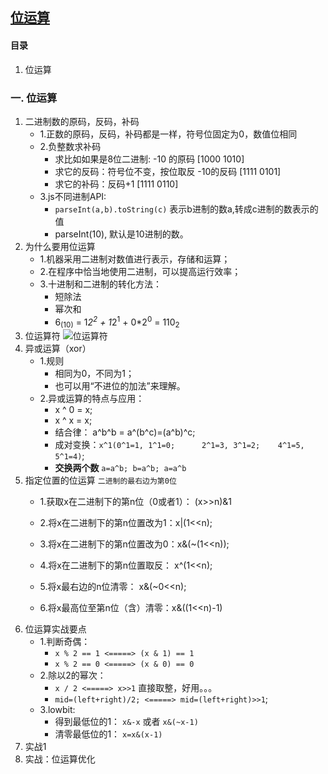 ## [位运算](https://zh.wikipedia.org/wiki/%E4%BD%8D%E6%93%8D%E4%BD%9C)

#### 目录
1. 位运算

### 一. 位运算
1. 二进制数的原码，反码，补码
    - 1.正数的原码，反码，补码都是一样，符号位固定为0，数值位相同
    - 2.负整数求补码 
        - 求比如如果是8位二进制: -10 的原码  [1000 1010] 
        - 求它的反码：符号位不变，按位取反 -10的反码    [1111 0101]
        - 求它的补码：反码+1  [1111 0110]
    - 3.js不同进制API: 
        - `parseInt(a,b).toString(c)` 表示b进制的数a,转成c进制的数表示的值
        - parseInt(10), 默认是10进制的数。
2. 为什么要用位运算
    - 1.机器采用二进制对数值进行表示，存储和运算；
    - 2.在程序中恰当地使用二进制，可以提高运行效率；
    - 3.十进制和二进制的转化方法：
        - 短除法
        - 幂次和
        - 6<sub>(10)</sub> = 1*2<sup>2</sup> + 1*2<sup>1</sup> + 0*2<sup>0</sup> = 110<sub>2</sub>
3. 位运算符
    ![位运算符](https://pic.leetcode-cn.com/1629682903-PVyMGq-WZY%5BE\)%7D97JA0%60H3R\(2K%7B\)NP.png)
4. 异或运算（xor）
    - 1.规则
        - 相同为0，不同为1；
        - 也可以用“不进位的加法”来理解。
    - 2.异或运算的特点与应用：
        - x ^ 0 = x;
        - x ^ x = x;
        - 结合律： a^b^b = a^(b^c)=(a^b)^c;
        - 成对变换：`x^1(0^1=1, 1^1=0;      2^1=3, 3^1=2;    4^1=5, 5^1=4)`;
        - **交换两个数** `a=a^b; b=a^b; a=a^b`
5. 指定位置的位运算 
`二进制的最右边为第0位`
    - 1.获取x在二进制下的第n位（0或者1）： (x>>n)&1
    
    - 2.将x在二进制下的第n位置改为1：x|(1<<n);
    - 3.将x在二进制下的第n位置改为0：x&(~(1<<n));
    - 4.将x在二进制下的第n位置取反： x^(1<<n);
    
    - 5.将x最右边的n位清零： x&(~0<<n);
    - 6.将x最高位至第n位（含）清零：x&((1<<n)-1)
6. 位运算实战要点
    - 1.判断奇偶：
        - `x % 2 == 1 <=====> (x & 1) == 1`
        - `x % 2 == 0 <=====> (x & 0) == 0`
    - 2.除以2的幂次：
        - `x / 2 <=====> x>>1` 直接取整，好用。。。
        - `mid=(left+right)/2; <=====> mid=(left+right)>>1`;
    - 3.lowbit:
        - 得到最低位的1： `x&-x` 或者 `x&(~x-1)`
        - 清零最低位的1： `x=x&(x-1)`
7. 实战1
8. 实战：位运算优化
